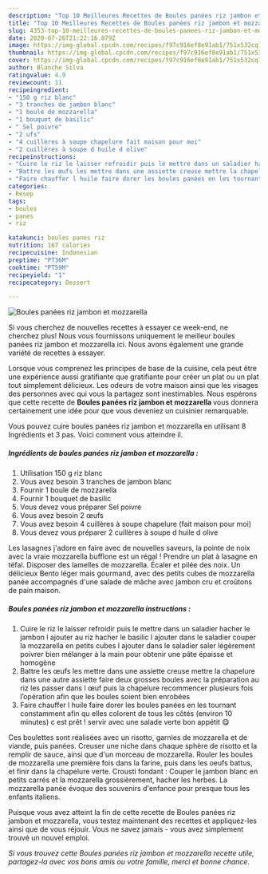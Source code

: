 ```yaml
---
description: "Top 10 Meilleures Recettes de Boules panées riz jambon et mozzarella"
title: "Top 10 Meilleures Recettes de Boules panées riz jambon et mozzarella"
slug: 4353-top-10-meilleures-recettes-de-boules-panees-riz-jambon-et-mozzarella
date: 2020-07-26T21:22:16.879Z
image: https://img-global.cpcdn.com/recipes/f97c916ef8e91ab1/751x532cq70/boules-panees-riz-jambon-et-mozzarella-photo-principale-de-la-recette.jpg
thumbnail: https://img-global.cpcdn.com/recipes/f97c916ef8e91ab1/751x532cq70/boules-panees-riz-jambon-et-mozzarella-photo-principale-de-la-recette.jpg
cover: https://img-global.cpcdn.com/recipes/f97c916ef8e91ab1/751x532cq70/boules-panees-riz-jambon-et-mozzarella-photo-principale-de-la-recette.jpg
author: Blanche Silva
ratingvalue: 4.9
reviewcount: 11
recipeingredient:
- "150 g riz blanc"
- "3 tranches de jambon blanc"
- "1 boule de mozzarella"
- "1 bouquet de basilic"
- " Sel poivre"
- "2 ufs"
- "4 cuillères à soupe chapelure fait maison pour moi"
- "2 cuillères à soupe d huile d olive"
recipeinstructions:
- "Cuire le riz le laisser refroidir puis le mettre dans un saladier hacher le jambon l ajouter au riz hacher le basilic l ajouter dans le saladier couper la mozzarella en petits cubes l ajouter dans le saladier saler légèrement poivrer bien mélanger à la main pour obtenir une pâte épaisse et homogène"
- "Battre les œufs les mettre dans une assiette creuse mettre la chapelure dans une autre assiette faire deux grosses boules avec la préparation au riz les passer dans l œuf puis la chapelure recommencer plusieurs fois l’opération afin que les boules soient bien enrobées"
- "Faire chauffer l huile faire dorer les boules panées en les tournant constamment afin qu elles colorent de tous les côtés (environ 10 minutes) c est prêt ! servir avec une salade verte bon appétit 😋"
categories:
- Resep
tags:
- boules
- panes
- riz

katakunci: boules panes riz 
nutrition: 167 calories
recipecuisine: Indonesian
preptime: "PT36M"
cooktime: "PT59M"
recipeyield: "1"
recipecategory: Dessert

---
```



![Boules panées riz jambon et mozzarella](https://img-global.cpcdn.com/recipes/f97c916ef8e91ab1/751x532cq70/boules-panees-riz-jambon-et-mozzarella-photo-principale-de-la-recette.jpg)

Si vous cherchez de nouvelles recettes à essayer ce week-end, ne cherchez plus! Nous vous fournissons uniquement le meilleur boules panées riz jambon et mozzarella ici. Nous avons également une grande variété de recettes à essayer.

Lorsque vous comprenez les principes de base de la cuisine, cela peut être une expérience aussi gratifiante que gratifiante pour créer un plat ou un plat tout simplement délicieux. Les odeurs de votre maison ainsi que les visages des personnes avec qui vous la partagez sont inestimables. Nous espérons que cette recette de <strong> Boules panées riz jambon et mozzarella </strong> vous donnera certainement une idée pour que vous deveniez un cuisinier remarquable.

<!--inarticleads1-->

Vous pouvez cuire boules panées riz jambon et mozzarella en utilisant 8 Ingrédients et 3 pas. Voici comment vous atteindre il.

##### Ingrédients de boules panées riz jambon et mozzarella :

1. Utilisation 150 g riz blanc
1. Vous avez besoin 3 tranches de jambon blanc
1. Fournir 1 boule de mozzarella
1. Fournir 1 bouquet de basilic
1. Vous devez vous préparer  Sel poivre
1. Vous avez besoin 2 œufs
1. Vous avez besoin 4 cuillères à soupe chapelure (fait maison pour moi)
1. Vous devez vous préparer 2 cuillères à soupe d huile d olive


Les lasagnes j&#39;adore en faire avec de nouvelles saveurs, la pointe de noix avec la vraie mozzarella bufflone est un régal ! Prendre un plat à lasagne en téfal. Disposer des lamelles de mozzarella. Écaler et pilée des noix. Un délicieux Bento léger mais gourmand, avec des petits cubes de mozzarella panée accompagnés d&#39;une salade de mâche avec jambon cru et croûtons de pain maison. 

<!--inarticleads2-->

##### Boules panées riz jambon et mozzarella instructions :

1. Cuire le riz le laisser refroidir puis le mettre dans un saladier hacher le jambon l ajouter au riz hacher le basilic l ajouter dans le saladier couper la mozzarella en petits cubes l ajouter dans le saladier saler légèrement poivrer bien mélanger à la main pour obtenir une pâte épaisse et homogène
1. Battre les œufs les mettre dans une assiette creuse mettre la chapelure dans une autre assiette faire deux grosses boules avec la préparation au riz les passer dans l œuf puis la chapelure recommencer plusieurs fois l’opération afin que les boules soient bien enrobées
1. Faire chauffer l huile faire dorer les boules panées en les tournant constamment afin qu elles colorent de tous les côtés (environ 10 minutes) c est prêt ! servir avec une salade verte bon appétit 😋


Ces boulettes sont réalisées avec un risotto, garnies de mozzarella et de viande, puis panées. Creuser une niche dans chaque sphère de risotto et la remplir de sauce, ainsi que d&#39;un morceau de mozzarella. Rouler les boules de mozzarella une première fois dans la farine, puis dans les oeufs battus, et finir dans la chapelure verte. Crousti fondant : Couper le jambon blanc en petits carrés et la mozzarella grossièrement, hacher les herbes. La mozzarella panée évoque des souvenirs d&#39;enfance pour presque tous les enfants italiens. 

<!--inarticleads1-->

<p>
Puisque vous avez atteint la fin de cette recette de Boules panées riz jambon et mozzarella, vous testez maintenant des recettes et appliquez-les ainsi que de vous réjouir. Vous ne savez jamais - vous avez simplement trouvé un nouvel emploi.
</p>

<p>
<i>Si vous trouvez cette Boules panées riz jambon et mozzarella recette utile, partagez-la avec vos bons amis ou votre famille, merci et bonne chance.</i>
</p>
